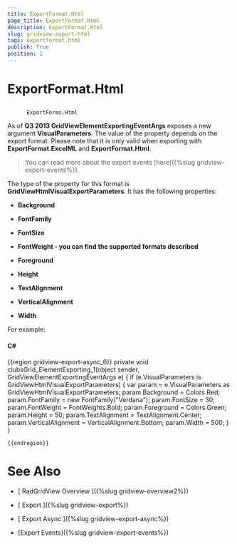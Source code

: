 ```yaml
---
title: ExportFormat.Html
page_title: ExportFormat.Html
description: ExportFormat.Html
slug: gridview-export-html
tags: exportformat.html
publish: True
position: 2
---
```


# ExportFormat.Html



## 
          ExportForms.Html
        

As of __Q3 2013 GridViewElementExportingEventArgs__ exposes a new argument __VisualParameters__. The value of the property depends on the export format. Please note that it is only valid when exporting with __ExportFormat.ExcelML__ and __ExportFormat.Html__.
        

>You can read more about the export events [here]({%slug gridview-export-events%}).
          

The type of the property for this format is __GridViewHtmlVisualExportParameters__. It has the following properties:
        

* __Background__

* __FontFamily__

* __FontSize__

* __FontWeight - you can find the supported formats described__

* __Foreground__

* __Height__

* __TextAlignment__

* __VerticalAlignment__

* __Width__

For example:
        

#### __C#__

{{region gridview-export-async_6}}
	private void clubsGrid_ElementExporting_1(object sender, GridViewElementExportingEventArgs e)
	{
	    if (e.VisualParameters is GridViewHtmlVisualExportParameters)
	    {
	        var param = e.VisualParameters as GridViewHtmlVisualExportParameters;
		    param.Background = Colors.Red;
		    param.FontFamily = new FontFamily("Verdana");
		    param.FontSize = 30;
		    param.FontWeight = FontWeights.Bold;
		    param.Foreground = Colors.Green;
		    param.Height = 50;
		    param.TextAlignment = TextAlignment.Center;
		    param.VerticalAlignment = VerticalAlignment.Bottom;
		    param.Width = 500;
	    }
	}
	
	{{endregion}}



# See Also

 * [
        RadGridView Overview
      ]({%slug gridview-overview2%})

 * [
        Export
      ]({%slug gridview-export%})

 * [
        Export Async
      ]({%slug gridview-export-async%})

 * [Export Events]({%slug gridview-export-events%})
